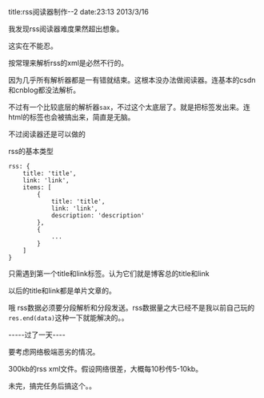 title:rss阅读器制作--2
date:23:13 2013/3/16

我发现rss阅读器难度果然超出想象。

这实在不能忍。

按常理来解析rss的xml是必然不行的。

因为几乎所有解析器都是一有错就结束。这根本没办法做阅读器。连基本的csdn和cnblog都没法解析。

不过有一个比较底层的解析器`sax`，不过这个太底层了。就是把标签发出来。连html的标签也会被搞出来，简直是无脑。

不过阅读器还是可以做的

rss的基本类型

	rss: {
		title: 'title',
		link: 'link',
		items: [
			{
				title: 'title',
				link: 'link',
				description: 'description'
			},
			{
				...
			}
		]
	}

只需遇到第一个title和link标签。认为它们就是博客总的title和link

以后的title和link都是单片文章的。

哦 rss数据必须要分段解析和分段发送。rss数据量之大已经不是我以前自己玩的`res.end(data)`这种一下就能解决的。。

-----过了一天----

要考虑网络极端恶劣的情况。

300kb的rss xml文件。假设网络很差，大概每10秒传5-10kb。

未完，搞完任务后搞这个。。




